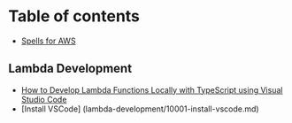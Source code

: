 # Table of contents

* [Spells for AWS](README.md)

## Lambda Development

* [How to Develop Lambda Functions Locally with TypeScript using Visual Studio Code](lambda-development/how-to-develop-lambda-functions-locally-with-typescript-using-visual-studio-code.md)
* [Install VSCode] (lambda-development/10001-install-vscode.md)

